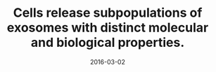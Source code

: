 ---
link: https://dx.doi.org/10.1038/srep22519
journal: Scientific reports
title: Cells release subpopulations of exosomes with distinct molecular and biological properties.
date: 2016-03-02
authors: Willms, E, Johansson, HJ, Mäger, I, Lee, Y, Blomberg, KE, Sadik, M, Alaarg, A, Smith, CI, Lehtiö, J, El Andaloussi, S, Wood, MJ, Vader, P
---
